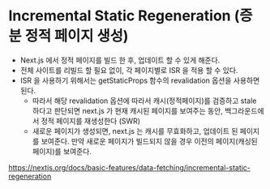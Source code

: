# Incremental Static Regeneration (증분 정적 페이지 생성)

- Next.js 에서 정적 페이지를 빌드 한 후, 업데이트 할 수 있게 해준다.
- 전체 사이트를 리빌드 할 필요 없이, 각 페이지별로 ISR 을 적용 할 수 있다.
- ISR 을 사용하기 위해서는 getStaticProps 함수의 revalidation 옵션을 사용하면 된다.
  - 따라서 해당 revalidation 옵션에 따라서 캐시(정적페이지)를 검증하고 stale 하다고 판단되면 next.js 가 현재 캐시된 페이지를 보여주는 동안, 백그라운드에서 정적 페이지를 재생성한다 (SWR)
  - 새로운 페이지가 생성되면, next.js 는 캐시를 무효화하고, 업데이트 된 페이지를 보여준다. 만약 새로운 페이지가 빌드되지 않을 경우 이전의 페이지(캐싱된 페이지)를 보여준다.

https://nextjs.org/docs/basic-features/data-fetching/incremental-static-regeneration
